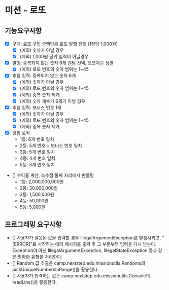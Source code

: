 # 미션 - 로또

## 기능요구사항
- [x] 구매: 로또 구입 금액만큼 로또 발행 진행 (1장당 1,000원)
    - [x] (예외) 숫자가 아닐 경우
    - [x] (예외) 1,000원 단위 입력이 아닐경우
- [x] 발행: 중복되지 않는 숫자 6개 랜덤 선택, 오름차순 정렬
    - [x] (예외) 로또 번호의 숫자 범위는 1~45
- [x] 추첨 입력: 중복되지 않는 숫자 6개
    - [x] (예외) 숫자가 아닐 경우
    - [x] (예외) 로또 번호의 숫자 범위는 1~45
    - [x] (예외) 중복 숫자 제거
    - [x] (예외) 숫자 개수가 6개가 아닐 경우
- [x] 추첨 입력: 보너스 번호 1개
    - [x] (예외) 숫자가 아닐 경우
    - [x] (예외) 로또 번호의 숫자 범위는 1~45
    - [x] (예외) 중복 숫자 제거
- [x] 당첨 로직
    - 1등: 6개 번호 일치
    - 2등: 5개 번호 + 보너스 번호 일치
    - 3등: 5개 번호 일치
    - 4등: 4개 번호 일치
    - 5등: 3개 번호 일치
- [] 수익률 계산, 소수점 둘째 자리에서 반올림
    - 1등: 2,000,000,000원
    - 2등: 30,000,000원
    - 3등: 1,500,000원
    - 4등: 50,000원
    - 5등: 5,000원

## 프로그래밍 요구사항
- [] 사용자가 잘못된 값을 입력할 경우 IllegalArgumentException를 발생시키고, "[ERROR]"로 시작하는 에러 메시지를 출력 후 그 부분부터 입력을 다시 받는다.
  Exception이 아닌 IllegalArgumentException, IllegalStateException 등과 같은 명확한 유형을 처리한다.
- [] Random 값 추출은 camp.nextstep.edu.missionutils.Randoms의 pickUniqueNumbersInRange()를 활용한다.
- [] 사용자가 입력하는 값은 camp.nextstep.edu.missionutils.Console의 readLine()을 활용한다.